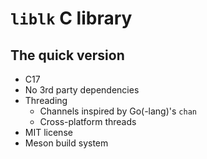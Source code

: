 # `liblk` C library

## The quick version

- C17
- No 3rd party dependencies
- Threading
    - Channels inspired by Go(-lang)'s `chan`
    - Cross-platform threads
- MIT license
- Meson build system
